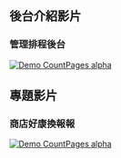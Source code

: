 
## 後台介紹影片
### 管理排程後台


[![Demo CountPages alpha](https://raw.githubusercontent.com/sres320/-/master/未命名1.png)](https://drive.google.com/file/d/1GWN2mUFZvxrzUlolPP4sbXAbrhVecfgg/view?usp=sharing)






## 專題影片
### 商店好康換報報


[![Demo CountPages alpha](https://raw.githubusercontent.com/sres320/-/master/%E6%9C%AA%E5%91%BD%E5%90%8D.png)](https://drive.google.com/file/d/0B7XQfriitbLqamVMN0RGbVlWeFE/view?usp=sharing)


